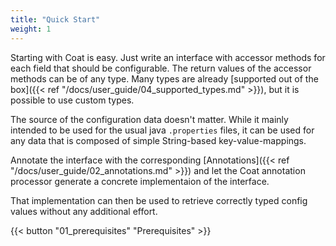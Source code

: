 ```yaml
---
title: "Quick Start"
weight: 1
---
```


Starting with Coat is easy. 
Just write an interface with accessor methods for each field that should be
configurable. The return values of the accessor methods can be of any type.
Many types are already 
[supported out of the box]({{< ref "/docs/user_guide/04_supported_types.md" >}}),
but it is possible to use custom types.

The source of the configuration data doesn't matter. While it
mainly intended to be used for the usual java `.properties` files, it can
be used for any data that is composed of simple String-based
key-value-mappings.

Annotate the interface with the corresponding 
[Annotations]({{< ref "/docs/user_guide/02_annotations.md" >}})
and let the Coat annotation processor generate a concrete implementaion of
the interface. 

That implementation can then be used to retrieve correctly typed config
values without any additional effort.

{{< button "01_prerequisites" "Prerequisites" >}}
